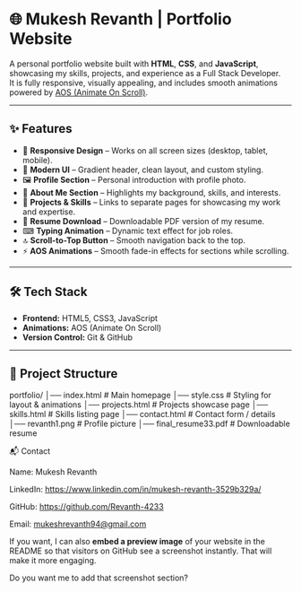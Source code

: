 # 🌐 Mukesh Revanth | Portfolio Website

A personal portfolio website built with **HTML**, **CSS**, and **JavaScript**, showcasing my skills, projects, and experience as a Full Stack Developer.  
It is fully responsive, visually appealing, and includes smooth animations powered by [AOS (Animate On Scroll)](https://michalsnik.github.io/aos/).

---

## ✨ Features
- 🎯 **Responsive Design** – Works on all screen sizes (desktop, tablet, mobile).
- 🎨 **Modern UI** – Gradient header, clean layout, and custom styling.
- 🖼 **Profile Section** – Personal introduction with profile photo.
- 📝 **About Me Section** – Highlights my background, skills, and interests.
- 📂 **Projects & Skills** – Links to separate pages for showcasing my work and expertise.
- 📄 **Resume Download** – Downloadable PDF version of my resume.
- ⌨ **Typing Animation** – Dynamic text effect for job roles.
- 🔝 **Scroll-to-Top Button** – Smooth navigation back to the top.
- ⚡ **AOS Animations** – Smooth fade-in effects for sections while scrolling.

---

## 🛠️ Tech Stack
- **Frontend:** HTML5, CSS3, JavaScript
- **Animations:** AOS (Animate On Scroll)
- **Version Control:** Git & GitHub

---

## 📂 Project Structure

portfolio/
│── index.html # Main homepage
│── style.css # Styling for layout & animations
│── projects.html # Projects showcase page
│── skills.html # Skills listing page
│── contact.html # Contact form / details
│── revanth1.png # Profile picture
│── final_resume33.pdf # Downloadable resume

📬 Contact

Name: Mukesh Revanth

LinkedIn: https://www.linkedin.com/in/mukesh-revanth-3529b329a/

GitHub: https://github.com/Revanth-4233

Email: mukeshrevanth94@gmail.com


If you want, I can also **embed a preview image** of your website in the README so that visitors on GitHub see a screenshot instantly. That will make it more engaging.  

Do you want me to add that screenshot section?

